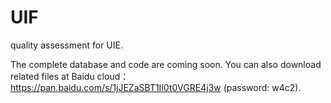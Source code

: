 # UIF
quality assessment for UIE.

The complete database and code are coming soon. You can also download related files at Baidu cloud：
https://pan.baidu.com/s/1jJEZaSBT1Il0t0VGRE4j3w   (password: w4c2).




